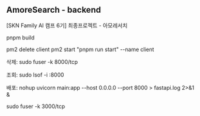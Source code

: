 ## AmoreSearch - backend
[SKN Family AI 캠프 6기] 최종프로젝트 - 아모레서치

pnpm build

pm2 delete client
pm2 start "pnpm run start" --name client


삭제: 
sudo fuser -k 8000/tcp

조회: 
sudo lsof -i :8000

배포: 
nohup uvicorn main:app --host 0.0.0.0 --port 8000 > fastapi.log 2>&1 &



sudo fuser -k 3000/tcp